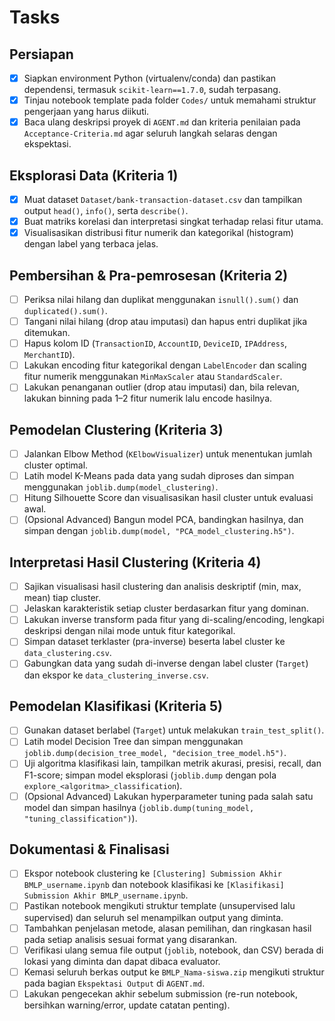 # Tasks

## Persiapan

- [x] Siapkan environment Python (virtualenv/conda) dan pastikan dependensi, termasuk `scikit-learn==1.7.0`, sudah terpasang.
- [x] Tinjau notebook template pada folder `Codes/` untuk memahami struktur pengerjaan yang harus diikuti.
- [x] Baca ulang deskripsi proyek di `AGENT.md` dan kriteria penilaian pada `Acceptance-Criteria.md` agar seluruh langkah selaras dengan ekspektasi.

## Eksplorasi Data (Kriteria 1)

- [x] Muat dataset `Dataset/bank-transaction-dataset.csv` dan tampilkan output `head()`, `info()`, serta `describe()`.
- [x] Buat matriks korelasi dan interpretasi singkat terhadap relasi fitur utama.
- [x] Visualisasikan distribusi fitur numerik dan kategorikal (histogram) dengan label yang terbaca jelas.

## Pembersihan & Pra-pemrosesan (Kriteria 2)

- [ ] Periksa nilai hilang dan duplikat menggunakan `isnull().sum()` dan `duplicated().sum()`.
- [ ] Tangani nilai hilang (drop atau imputasi) dan hapus entri duplikat jika ditemukan.
- [ ] Hapus kolom ID (`TransactionID`, `AccountID`, `DeviceID`, `IPAddress`, `MerchantID`).
- [ ] Lakukan encoding fitur kategorikal dengan `LabelEncoder` dan scaling fitur numerik menggunakan `MinMaxScaler` atau `StandardScaler`.
- [ ] Lakukan penanganan outlier (drop atau imputasi) dan, bila relevan, lakukan binning pada 1–2 fitur numerik lalu encode hasilnya.

## Pemodelan Clustering (Kriteria 3)

- [ ] Jalankan Elbow Method (`KElbowVisualizer`) untuk menentukan jumlah cluster optimal.
- [ ] Latih model K-Means pada data yang sudah diproses dan simpan menggunakan `joblib.dump(model_clustering)`.
- [ ] Hitung Silhouette Score dan visualisasikan hasil cluster untuk evaluasi awal.
- [ ] (Opsional Advanced) Bangun model PCA, bandingkan hasilnya, dan simpan dengan `joblib.dump(model, "PCA_model_clustering.h5")`.

## Interpretasi Hasil Clustering (Kriteria 4)

- [ ] Sajikan visualisasi hasil clustering dan analisis deskriptif (min, max, mean) tiap cluster.
- [ ] Jelaskan karakteristik setiap cluster berdasarkan fitur yang dominan.
- [ ] Lakukan inverse transform pada fitur yang di-scaling/encoding, lengkapi deskripsi dengan nilai mode untuk fitur kategorikal.
- [ ] Simpan dataset terklaster (pra-inverse) beserta label cluster ke `data_clustering.csv`.
- [ ] Gabungkan data yang sudah di-inverse dengan label cluster (`Target`) dan ekspor ke `data_clustering_inverse.csv`.

## Pemodelan Klasifikasi (Kriteria 5)

- [ ] Gunakan dataset berlabel (`Target`) untuk melakukan `train_test_split()`.
- [ ] Latih model Decision Tree dan simpan menggunakan `joblib.dump(decision_tree_model, "decision_tree_model.h5")`.
- [ ] Uji algoritma klasifikasi lain, tampilkan metrik akurasi, presisi, recall, dan F1-score; simpan model eksplorasi (`joblib.dump` dengan pola `explore_<algoritma>_classification`).
- [ ] (Opsional Advanced) Lakukan hyperparameter tuning pada salah satu model dan simpan hasilnya (`joblib.dump(tuning_model, "tuning_classification")`).

## Dokumentasi & Finalisasi

- [ ] Ekspor notebook clustering ke `[Clustering] Submission Akhir BMLP_username.ipynb` dan notebook klasifikasi ke `[Klasifikasi] Submission Akhir BMLP_username.ipynb`.
- [ ] Pastikan notebook mengikuti struktur template (unsupervised lalu supervised) dan seluruh sel menampilkan output yang diminta.
- [ ] Tambahkan penjelasan metode, alasan pemilihan, dan ringkasan hasil pada setiap analisis sesuai format yang disarankan.
- [ ] Verifikasi ulang semua file output (`joblib`, notebook, dan CSV) berada di lokasi yang diminta dan dapat dibaca evaluator.
- [ ] Kemasi seluruh berkas output ke `BMLP_Nama-siswa.zip` mengikuti struktur pada bagian `Ekspektasi Output` di `AGENT.md`.
- [ ] Lakukan pengecekan akhir sebelum submission (re-run notebook, bersihkan warning/error, update catatan penting).
